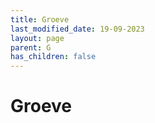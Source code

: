 ```yaml
---
title: Groeve
last_modified_date: 19-09-2023
layout: page
parent: G
has_children: false
---
```


Groeve
======

